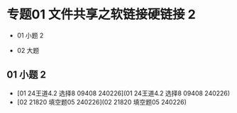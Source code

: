 # 专题01 文件共享之软链接硬链接 2

* 01 小题 2

* 02 大题



## 01 小题 2

*  [01 24王道4.2 选择8 09408 240226](01 24王道4.2 选择8 09408 240226) 
*  [02 21820 填空题05 240226](02 21820 填空题05 240226) 

